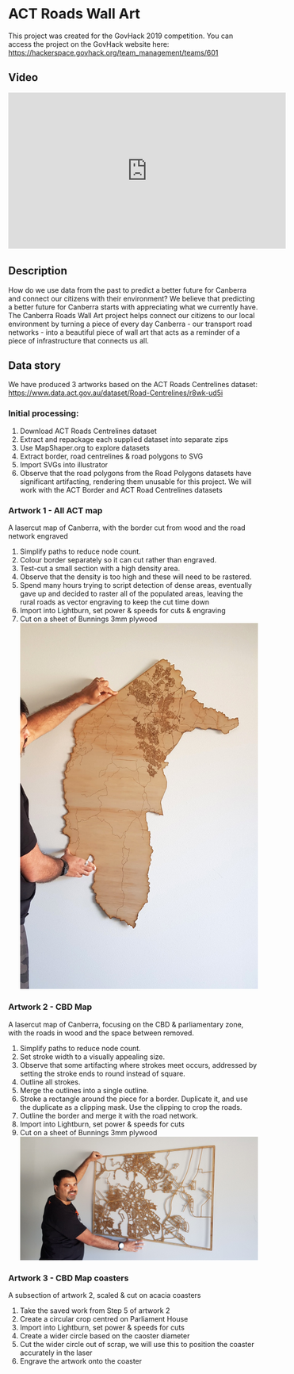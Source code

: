 # ACT Roads Wall Art
This project was created for the GovHack 2019 competition. You can access the project on the GovHack website here: https://hackerspace.govhack.org/team_management/teams/601
## Video
<iframe width="560" height="315" src="https://www.youtube.com/embed/UAAa_MpXMjY" frameborder="0" allow="accelerometer; autoplay; encrypted-media; gyroscope; picture-in-picture" allowfullscreen></iframe>

## Description
How do we use data from the past to predict a better future for Canberra and connect our citizens with their environment? We believe that predicting a better future for Canberra starts with appreciating what we currently have. The Canberra Roads Wall Art project helps connect our citizens to our local environment by turning a piece of every day Canberra - our transport road networks - into a beautiful piece of wall art that acts as a reminder of a piece of infrastructure that connects us all.

## Data story
We have produced 3 artworks based on the ACT Roads Centrelines dataset: https://www.data.act.gov.au/dataset/Road-Centrelines/r8wk-ud5i

### Initial processing:
1. Download ACT Roads Centrelines dataset
2. Extract and repackage each supplied dataset into separate zips
3. Use MapShaper.org to explore datasets
4. Extract border, road centrelines & road polygons to SVG
5. Import SVGs into illustrator
6. Observe that the road polygons from the Road Polygons datasets have significant artifacting, rendering them unusable for this project. We will work with the ACT Border and ACT Road Centrelines datasets

### Artwork 1 - All ACT map
A lasercut map of Canberra, with the border cut from wood and the road network engraved
1. Simplify paths to reduce node count.
2. Colour border separately so it can cut rather than engraved.
3. Test-cut a small section with a high density area.
4. Observe that the density is too high and these will need to be rastered.
5. Spend many hours trying to script detection of dense areas, eventually gave up and decided to raster all of the populated areas, leaving the rural roads as vector engraving to keep the cut time down
6. Import into Lightburn, set power & speeds for cuts & engraving
7. Cut on a sheet of Bunnings 3mm plywood
![Image of CBD](Photos/20190908_124740.jpg)

### Artwork 2 - CBD Map
A lasercut map of Canberra, focusing on the CBD & parliamentary zone, with the roads in wood and the space between removed.
1. Simplify paths to reduce node count.
2. Set stroke width to a visually appealing size.
3. Observe that some artifacting where strokes meet occurs, addressed by setting the stroke ends to round instead of square.
4. Outline all strokes.
5. Merge the outlines into a single outline.
6. Stroke a rectangle around the piece for a border. Duplicate it, and use the duplicate as a clipping mask. Use the clipping to crop the roads.
7. Outline the border and merge it with the road network.
8. Import into Lightburn, set power & speeds for cuts
9. Cut on a sheet of Bunnings 3mm plywood
![Image of CBD](Photos/20190908_124836.jpg)

### Artwork 3 - CBD Map coasters
A subsection of artwork 2, scaled & cut on acacia coasters
1. Take the saved work from Step 5 of artwork 2
2. Create a circular crop centred on Parliament House
3. Import into Lightburn, set power & speeds for cuts
4. Create a wider circle based on the caoster diameter
5. Cut the wider circle out of scrap, we will use this to position the coaster accurately in the laser
6. Engrave the artwork onto the coaster
